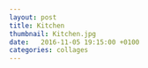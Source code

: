 ```yaml
---
layout: post
title: Kitchen
thumbnail: Kitchen.jpg
date:   2016-11-05 19:15:00 +0100
categories: collages
---
```

